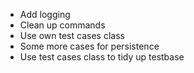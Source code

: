 * Add logging
* Clean up commands
* Use own test cases class
* Some more cases for persistence
* Use test cases class to tidy up testbase
